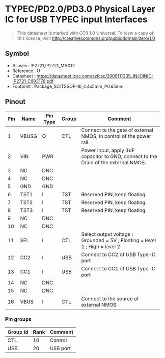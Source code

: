 # TYPEC/PD2.0/PD3.0 Physical Layer IC for USB TYPEC input Interfaces

> This datasheet is marked with CC0 1.0
> Universal. To view a copy of this license, visit
> http://creativecommons.org/publicdomain/zero/1.0

## Symbol

* Aliases : IP2721,IP2721_MAX12
* Reference : U
* Datasheet : https://datasheet.lcsc.com/szlcsc/2006111335_INJOINIC-IP2721_C603176.pdf
* Footprint : Package_SO:TSSOP-16_4.4x5mm_P0.65mm

## Pinout

|Pin|Name|Pin Type|Group|Comment|
|---|---|---|---|---|
|1|VBUSG|O|CTL|Connect to the gate of external NMOS, in control of the power rail|
|2|VIN|PWR||Power input, apply 1uF capacitor to GND, connect to the Drain of the external NMOS.|
|3|NC|DNC|||
|4|NC|DNC|||
|5|GND|GND|||
|6|TST1|I|TST|Reserved PIN, keep floating|
|7|TST2|I|TST|Reserved PIN, keep floating|
|8|TST3|I|TST|Reserved PIN, keep floating|
|9|NC|DNC|||
|10|NC|DNC|||
|11|SEL|I|CTL|Select output voltage : Grounded = 5V ; Floating = level 1 ; High = level 2 |
|12|CC2|I|USB|Connect to CC2 of USB Type-C port|
|13|CC1|I|USB|Connect to CC1 of USB Type-C port|
|14|NC|DNC|||
|15|NC|DNC|||
|16|VBUS|I|CTL|Connect to the source of external NMOS|

### Pin groups

|Group id|Rank|Comment|
|---|---|---|
|CTL|10|Control|
|USB|20|USB port|
